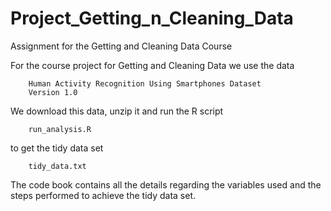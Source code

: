 Project_Getting_n_Cleaning_Data
===============================

Assignment for the Getting and Cleaning Data Course

For the course project for Getting and Cleaning Data we use the 
data 

        Human Activity Recognition Using Smartphones Dataset
        Version 1.0

We download this data, unzip it and run the R script 

        run_analysis.R

to get the tidy data set 

        tidy_data.txt
        
The code book contains all the details regarding the variables used and 
the steps performed to achieve the tidy data set. 

